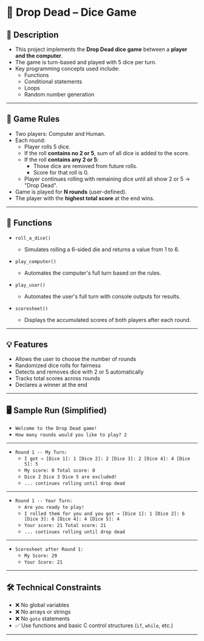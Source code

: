 # 🎲 Drop Dead – Dice Game

## 📘 Description

- This project implements the **Drop Dead dice game** between a **player and the computer**.
- The game is turn-based and played with 5 dice per turn.
- Key programming concepts used include:
  - Functions
  - Conditional statements
  - Loops
  - Random number generation

---

## 🧠 Game Rules

- Two players: Computer and Human.
- Each round:
  - Player rolls 5 dice.
  - If the roll **contains no 2 or 5**, sum of all dice is added to the score.
  - If the roll **contains any 2 or 5**:
    - Those dice are removed from future rolls.
    - Score for that roll is 0.
  - Player continues rolling with remaining dice until all show 2 or 5 → "Drop Dead".
- Game is played for **N rounds** (user-defined).
- The player with the **highest total score** at the end wins.

---

## 🔧 Functions

- `roll_a_dice()`  
  - Simulates rolling a 6-sided die and returns a value from 1 to 6.

- `play_computer()`  
  - Automates the computer's full turn based on the rules.

- `play_user()`  
  - Automates the user's full turn with console outputs for results.

- `scoresheet()`  
  - Displays the accumulated scores of both players after each round.

---

## 💡 Features

- Allows the user to choose the number of rounds
- Randomized dice rolls for fairness
- Detects and removes dice with 2 or 5 automatically
- Tracks total scores across rounds
- Declares a winner at the end

---

## 🖥️ Sample Run (Simplified)

- `Welcome to the Drop Dead game!`
- `How many rounds would you like to play? 2`

---

- `Round 1 -- My Turn:`  
  - `I got → [Dice 1]: 1 [Dice 2]: 2 [Dice 3]: 2 [Dice 4]: 4 [Dice 5]: 5`  
  - `My score: 0 Total score: 0`  
  - `Dice 2 Dice 3 Dice 5 are excluded!`  
  - `... continues rolling until drop dead`

---

- `Round 1 -- Your Turn:`  
  - `Are you ready to play!`  
  - `I rolled them for you and you got → [Dice 1]: 1 [Dice 2]: 6 [Dice 3]: 6 [Dice 4]: 4 [Dice 5]: 4`  
  - `Your score: 21 Total score: 21`  
  - `... continues rolling until drop dead`

---

- `Scoresheet after Round 1:`  
  - `My Score: 29`  
  - `Your Score: 21`

---

## 🛠️ Technical Constraints

- ❌ No global variables  
- ❌ No arrays or strings  
- ❌ No `goto` statements  
- ✅ Use functions and basic C control structures (`if`, `while`, etc.)

---


